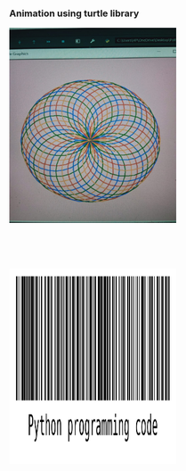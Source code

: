 <h3>Animation using turtle library</h3>
<img src="https://github.com/PrathikshaKini/Python-MiniProjects/blob/main/Images/Animation.jpeg" width="300" height="350">

<br><br><br>

<img src="https://github.com/PrathikshaKini/Python-MiniProjects/blob/main/Images/my%20final%20barcode.png" width="300" height="350">
